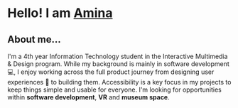 # Hello! I am [Amina](https://aminaal-helali.netlify.app/)

## About me...
I'm a 4th year Information Technology student in the Interactive Multimedia & Design program. While my background is mainly in software development 💻, I enjoy working across the full product journey from designing user experiences 🎨 to building them. Accessibility is a key focus in my projects to keep things simple and usable for everyone. I'm looking for opportunities within **software development**, **VR** and **museum space**.

